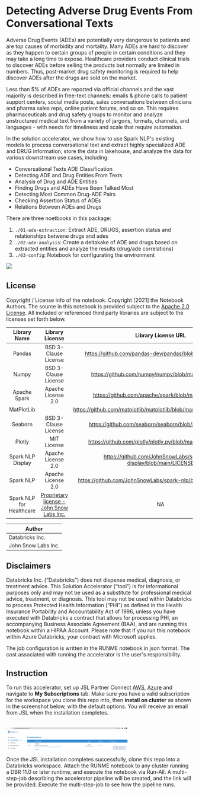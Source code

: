 # Detecting Adverse Drug Events From Conversational Texts

Adverse Drug Events (ADEs) are potentially very dangerous to patients and are top causes of morbidity and mortality. Many ADEs are hard to discover as they happen to certain groups of people in certain conditions and they may take a long time to expose. Healthcare providers conduct clinical trials to discover ADEs before selling the products but normally are limited in numbers. Thus, post-market drug safety monitoring is required to help discover ADEs after the drugs are sold on the market. 

Less than 5% of ADEs are reported via official channels and the vast majority is described in free-text channels: emails & phone calls to patient support centers, social media posts, sales conversations between clinicians and pharma sales reps, online patient forums, and so on. This requires pharmaceuticals and drug safety groups to monitor and analyze unstructured medical text from a variety of jargons, formats, channels, and languages - with needs for timeliness and scale that require automation. 

In the solution accelerator, we show how to use Spark NLP's existing models to process conversational text and extract highly specialized ADE and DRUG information, store the data in lakehouse, and analyze the data for various downstream use cases, including:

- Conversational Texts ADE Classification
- Detecting ADE and Drug Entities From Texts
- Analysis of Drug and ADE Entities
- Finding Drugs and ADEs Have Been Talked Most
- Detecting Most Common Drug-ADE Pairs
- Checking Assertion Status of ADEs
- Relations Between ADEs and Drugs

There are three noetbooks in this package:


1. `./01-ade-extraction`: Extract ADE, DRUGS, assertion status and relationships betwene drugs and ades
2. `./02-ade-analysis`: Create a deltakake of ADE and drugs  based on extracted entities and analyze the results (drug/ade correlations)
3. `./03-config`: Notebook for configurating the environment

<img src="https://drive.google.com/uc?id=1TL8z5cjKLgXjqCcbgIA4Lfg8M6lXmyzG">

## License
Copyright / License info of the notebook. Copyright [2021] the Notebook Authors.  The source in this notebook is provided subject to the [Apache 2.0 License](https://spdx.org/licenses/Apache-2.0.html).  All included or referenced third party libraries are subject to the licenses set forth below.

|Library Name|Library License|Library License URL|Library Source URL|
| :-: | :-:| :-: | :-:|
|Pandas |BSD 3-Clause License| https://github.com/pandas-dev/pandas/blob/master/LICENSE | https://github.com/pandas-dev/pandas|
|Numpy |BSD 3-Clause License| https://github.com/numpy/numpy/blob/main/LICENSE.txt | https://github.com/numpy/numpy|
|Apache Spark |Apache License 2.0| https://github.com/apache/spark/blob/master/LICENSE | https://github.com/apache/spark/tree/master/python/pyspark|
|MatPlotLib | | https://github.com/matplotlib/matplotlib/blob/master/LICENSE/LICENSE | https://github.com/matplotlib/matplotlib|
|Seaborn |BSD 3-Clause License | https://github.com/seaborn/seaborn/blob/master/LICENSE | https://github.com/seaborn/seaborn/|
|Plotly|MIT License|https://github.com/plotly/plotly.py/blob/master/LICENSE.txt|https://github.com/plotly/plotly.py|
|Spark NLP Display|Apache License 2.0|https://github.com/JohnSnowLabs/spark-nlp-display/blob/main/LICENSE|https://github.com/JohnSnowLabs/spark-nlp-display|
|Spark NLP |Apache License 2.0| https://github.com/JohnSnowLabs/spark-nlp/blob/master/LICENSE | https://github.com/JohnSnowLabs/spark-nlp|
|Spark NLP for Healthcare|[Proprietary license - John Snow Labs Inc.](https://www.johnsnowlabs.com/spark-nlp-health/) |NA|NA|


|Author|
|-|
|Databricks Inc.|
|John Snow Labs Inc.|

## Disclaimers
Databricks Inc. (“Databricks”) does not dispense medical, diagnosis, or treatment advice. This Solution Accelerator (“tool”) is for informational purposes only and may not be used as a substitute for professional medical advice, treatment, or diagnosis. This tool may not be used within Databricks to process Protected Health Information (“PHI”) as defined in the Health Insurance Portability and Accountability Act of 1996, unless you have executed with Databricks a contract that allows for processing PHI, an accompanying Business Associate Agreement (BAA), and are running this notebook within a HIPAA Account.  Please note that if you run this notebook within Azure Databricks, your contract with Microsoft applies.

The job configuration is written in the RUNME notebook in json format. The cost associated with running the accelerator is the user's responsibility.

## Instruction
To run this accelerator, set up JSL Partner Connect [AWS](https://docs.databricks.com/integrations/ml/john-snow-labs.html#connect-to-john-snow-labs-using-partner-connect), [Azure](https://learn.microsoft.com/en-us/azure/databricks/integrations/ml/john-snow-labs#--connect-to-john-snow-labs-using-partner-connect) and navigate to **My Subscriptions** tab. Make sure you have a valid subscription for the workspace you clone this repo into, then **install on cluster** as shown in the screenshot below, with the default options. You will receive an email from JSL when the installation completes.

<br>
<img src="https://raw.githubusercontent.com/databricks-industry-solutions/oncology/main/images/JSL_partner_connect_install.png" width=65%>

Once the JSL installation completes successfully, clone this repo into a Databricks workspace. Attach the RUNME notebook to any cluster running a DBR 11.0 or later runtime, and execute the notebook via Run-All. A multi-step-job describing the accelerator pipeline will be created, and the link will be provided. Execute the multi-step-job to see how the pipeline runs.